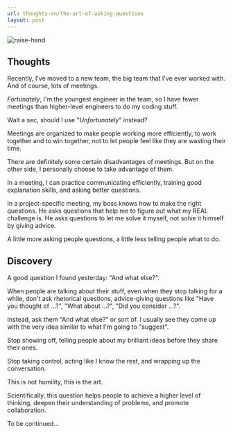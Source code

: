 ```yaml
---
url: thoughts-on/the-art-of-asking-questions
layout: post
---
```


![raise-hand][raise-hand]

## Thoughts

Recently, I've moved to a new team, the big team that I've ever worked with. And of course, lots of meetings.

_Fortunately_, I'm the youngest engineer in the team, so I have fewer meetings than higher-level engineers to do my coding stuff.

Wait a sec, should I use "_Unfortunately_" instead?

Meetings are organized to make people working more efficiently, to work together and to win together, not to let people feel like they are wasting their time.

There are definitely some certain disadvantages of meetings. But on the other side, I personally choose to take advantage of them.

In a meeting, I can practice communicating efficiently, training good explanation skills, and asking better questions.

In a project-specific meeting, my boss knows how to make the right questions. He asks questions that help me to figure out what my REAL challenge is. He asks questions to let me solve it myself, not solve it himself by giving advice.

A little more asking people questions, a little less telling people what to do.

## Discovery

A good question I found yesterday: "And what else?".

When people are talking about their stuff, even when they stop talking for a while, don't ask rhetorical questions, advice-giving questions like "Have you thought of ...?", "What about ...?", "Did you consider ...?".

Instead, ask them "And what else?" or sort of. I usually see they come up with the very idea similar to what I'm going to "suggest".

Stop showing off, telling people about my brilliant ideas before they share their ones.

Stop taking control, acting like I know the rest, and wrapping up the conversation.

This is not humility, this is the art.

Scientifically, this question helps people to achieve a higher level of thinking, deepen their understanding of problems, and promote collaboration.

To be continued...

<!-- MARKDOWN LINKS & IMAGES -->

[raise-hand]: /assets/images/thoughts-on/the-art-of-asking-questions/raise-hand.png
